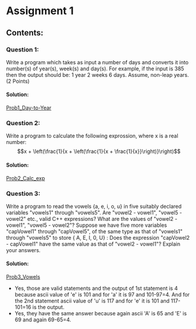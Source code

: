 # Assignment 1

## Contents:

### Question 1:
Write a program which takes as input a number of days and converts it into
number(s) of year(s), week(s) and day(s). 
For example, if the input is 385 then the output should be: 1 year 2 weeks 6 days. Assume, non-leap years.
(2 Points) 
#### Solution:
[Prob1_Day-to-Year](Prob1_Day-to-Year.cpp)

### Question 2:
Write a program to calculate the following exprossion, where x is a real number:
$$x + \left(\frac{1}{x + \left(\frac{1}{x + \frac{1}{x}}\right)}\right)$$

#### Solution:
[Prob2_Calc_exp](Prob2_Calc_exp.cpp)

### Question 3:
Write a program to read the vowels {a, e, i, o, u} in five suitably declared
variables "vowels1" through "vowels5". Are "vowel2 - vowel1", "vowel5 - vowel2" etc.,
valid C++ expressions? What are the values of "vowel2 - vowel1", "vowel5 - vowel2"?
Suppose we have five more variables "capVowel1" through "capVowel5", of the same
type as that of "vowels1" through "vowels5" to store { A, E, I, 0, U} : Does the expression "capVowel2 - capVowel1" have the same value as that of "vowel2 - vowel1"?
Explain your answers.

#### Solution:
[Prob3_Vowels](Prob3_Vowels.cpp)
- Yes, those are valid statements and the output of 1st statement is 4 because ascii value of 'e' is 101 and for 'a' it is 97 and 101-97=4. And for the 2nd statement ascii value of 'u' is 117 and for 'e' it is 101 and 117-101=16 is the output.
- Yes, they have the same answer because again ascii 'A' is 65 and 'E' is 69 and again 69-65=4.
